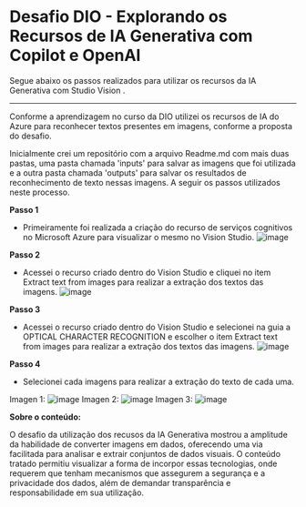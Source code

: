 # Desafio DIO - Explorando os Recursos de IA Generativa com Copilot e OpenAI

Segue abaixo os passos realizados para utilizar os recursos da IA Generativa com Studio Vision  .
________

Conforme a aprendizagem no curso da DIO utilizei os recursos de IA do Azure para reconhecer textos presentes em imagens, conforme a proposta do desafio.

Inicialmente crei um repositório com a arquivo Readme.md com mais duas pastas, uma pasta chamada 'inputs' para salvar as imagens que foi utilizada e a outra pasta chamada 'outputs' para salvar os resultados de reconhecimento de texto nessas imagens.
A seguir os passos utilizados neste processo.

**Passo 1**
- Primeiramente foi realizada a criação do recurso de serviços cognitivos no Microsoft Azure para visualizar o mesmo no Vision Studio.
![image](https://github.com/Andrelpavan/iagenerativa/assets/69944259/cc6a75d3-6310-4d67-99a1-455503ce4f8f)

**Passo 2**

- Acessei o recurso criado dentro do Vision Studio e cliquei no item Extract text from images para realizar a extração dos textos das imagens.
![image](https://github.com/Andrelpavan/iagenerativa/assets/69944259/2b4ee450-3671-45b0-a1b3-2f73d8f21146)

**Passo 3** 
- Acessei o recurso criado dentro do Vision Studio e selecionei na guia a OPTICAL CHARACTER RECOGNITION e escolher o item Extract text from images para realizar a extração dos textos das imagens.
![image](https://github.com/Andrelpavan/iagenerativa/assets/69944259/23fa492c-fe98-4416-a7d9-257d0c93f1f7)

**Passo 4**
- Selecionei cada imagens para realizar a extração do texto de cada uma.

Imagen 1:
![image](https://github.com/Andrelpavan/iagenerativa/assets/69944259/73ed883b-cc07-47d2-a132-03458c13c11c)
Imagen 2:
![image](https://github.com/Andrelpavan/iagenerativa/assets/69944259/8ddb558e-5468-48d4-870d-55e97e47e05f)
Imagen 3:
![image](https://github.com/Andrelpavan/iagenerativa/assets/69944259/b63ceb5f-97b0-4e6f-9ba6-c0e82249ea5e)

**Sobre o conteúdo:**

O desafio da utilização dos recusos da IA Generativa mostrou a amplitude da habilidade de converter imagens em dados, oferecendo uma via facilitada para analisar e extrair conjuntos de dados visuais. O conteúdo tratado permitiu visualizar a forma de incorpor essas tecnologias, onde requerem que tenham mecanismos que assegurem a segurança e a privacidade dos dados, além de demandar transparência e responsabilidade em sua utilização.
